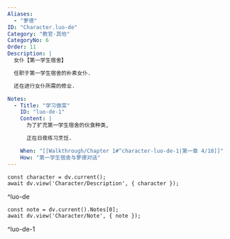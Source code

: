 ```yaml
---
Aliases:
  - "萝德"
ID: "Character.luo-de"
Category: "教官·其他"
CategoryNo: 6
Order: 11
Description: |
  女仆【第一学生宿舍】

  任职于第一学生宿舍的朴素女仆.

  还在进行女仆所需的修业.

Notes:
  - Title: "学习做菜"
    ID: "luo-de-1"
    Content: |
      为了扩充第一学生宿舍的伙食种类,

      正在日夜练习烹饪.

    When: "[[Walkthrough/Chapter 1#^character-luo-de-1|第一章 4/18]]"
    How: "第一学生宿舍与萝德对话"
---
```

```dataviewjs
const character = dv.current();
await dv.view('Character/Description', { character });
```
^luo-de

```dataviewjs
const note = dv.current().Notes[0];
await dv.view('Character/Note', { note });
```
^luo-de-1